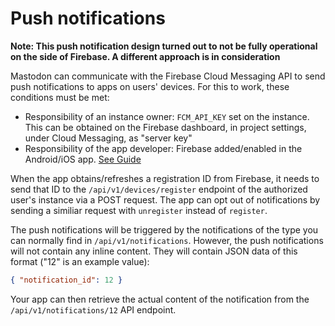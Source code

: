 Push notifications
==================

**Note: This push notification design turned out to not be fully operational on the side of Firebase. A different approach is in consideration**

Mastodon can communicate with the Firebase Cloud Messaging API to send push notifications to apps on users' devices. For this to work, these conditions must be met:

* Responsibility of an instance owner: `FCM_API_KEY` set on the instance. This can be obtained on the Firebase dashboard, in project settings, under Cloud Messaging, as "server key"
* Responsibility of the app developer: Firebase added/enabled in the Android/iOS app. [See Guide](https://firebase.google.com/docs/cloud-messaging/)

When the app obtains/refreshes a registration ID from Firebase, it needs to send that ID to the `/api/v1/devices/register` endpoint of the authorized user's instance via a POST request. The app can opt out of notifications by sending a similiar request with `unregister` instead of `register`.

The push notifications will be triggered by the notifications of the type you can normally find in `/api/v1/notifications`. However, the push notifications will not contain any inline content. They will contain JSON data of this format ("12" is an example value):

```json
{ "notification_id": 12 }
```

Your app can then retrieve the actual content of the notification from the `/api/v1/notifications/12` API endpoint.
